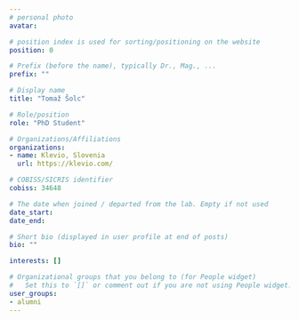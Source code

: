 ```yaml
---
# personal photo
avatar:

# position index is used for sorting/positioning on the website
position: 0

# Prefix (before the name), typically Dr., Mag., ...
prefix: ""

# Display name
title: "Tomaž Šolc"

# Role/position
role: "PhD Student"

# Organizations/Affiliations
organizations:
- name: Klevio, Slovenia
  url: https://klevio.com/

# COBISS/SICRIS identifier
cobiss: 34648 

# The date when joined / departed from the lab. Empty if not used
date_start:
date_end:

# Short bio (displayed in user profile at end of posts)
bio: ""

interests: []

# Organizational groups that you belong to (for People widget)
#   Set this to `[]` or comment out if you are not using People widget.
user_groups:
- alumni
---
```

